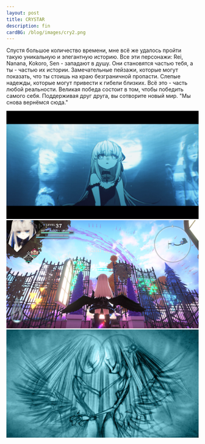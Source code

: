 ```yaml
---
layout: post
title: CRYSTAR
description: fin
cardBG: /blog/images/cry2.png
---
```


Спустя большое количество времени, мне всё же удалось пройти такую уникальную и элегантную историю. Все эти персонажи: Rei, Nanana, Kokoro, Sen - западают в душу. Они становятся частью тебя, а ты - частью их истории. Замечательные пейзажи, которые могут показать, что ты стоишь на краю безграничной пропасти. Слепые надежды, которые могут привести к гибели близких. Всё это - часть любой реальности. 
Великая победа состоит в том, чтобы победить самого себя. Поддерживая друг друга, вы сотворите новый мир. 
"Мы снова вернёмся сюда."
<div><img src="/blog/images/cry1.png"></div>
<div><img src="/blog/images/cry2.png"></div>
<div><img src="/blog/images/cry3.png"></div>
